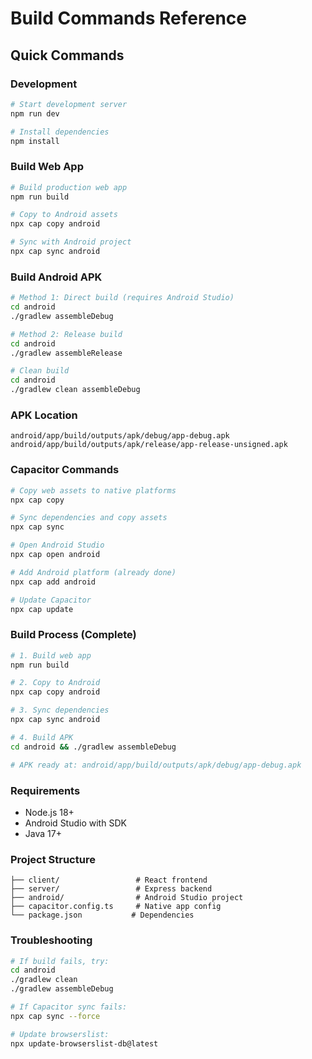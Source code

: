 # Build Commands Reference

## Quick Commands

### Development
```bash
# Start development server
npm run dev

# Install dependencies
npm install
```

### Build Web App
```bash
# Build production web app
npm run build

# Copy to Android assets
npx cap copy android

# Sync with Android project
npx cap sync android
```

### Build Android APK
```bash
# Method 1: Direct build (requires Android Studio)
cd android
./gradlew assembleDebug

# Method 2: Release build
cd android
./gradlew assembleRelease

# Clean build
cd android
./gradlew clean assembleDebug
```

### APK Location
```
android/app/build/outputs/apk/debug/app-debug.apk
android/app/build/outputs/apk/release/app-release-unsigned.apk
```

### Capacitor Commands
```bash
# Copy web assets to native platforms
npx cap copy

# Sync dependencies and copy assets
npx cap sync

# Open Android Studio
npx cap open android

# Add Android platform (already done)
npx cap add android

# Update Capacitor
npx cap update
```

### Build Process (Complete)
```bash
# 1. Build web app
npm run build

# 2. Copy to Android
npx cap copy android

# 3. Sync dependencies
npx cap sync android

# 4. Build APK
cd android && ./gradlew assembleDebug

# APK ready at: android/app/build/outputs/apk/debug/app-debug.apk
```

### Requirements
- Node.js 18+
- Android Studio with SDK
- Java 17+

### Project Structure
```
├── client/                 # React frontend
├── server/                 # Express backend
├── android/                # Android Studio project
├── capacitor.config.ts     # Native app config
└── package.json           # Dependencies
```

### Troubleshooting
```bash
# If build fails, try:
cd android
./gradlew clean
./gradlew assembleDebug

# If Capacitor sync fails:
npx cap sync --force

# Update browserslist:
npx update-browserslist-db@latest
```